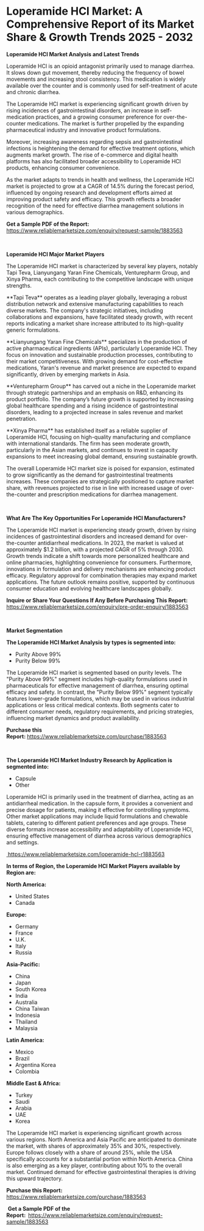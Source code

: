 <p><h1>Loperamide HCl Market: A Comprehensive Report of its Market Share & Growth Trends 2025 - 2032</h1></p><p><strong>Loperamide HCl Market Analysis and Latest Trends</strong></p>
<p><p>Loperamide HCl is an opioid antagonist primarily used to manage diarrhea. It slows down gut movement, thereby reducing the frequency of bowel movements and increasing stool consistency. This medication is widely available over the counter and is commonly used for self-treatment of acute and chronic diarrhea.</p><p>The Loperamide HCl market is experiencing significant growth driven by rising incidences of gastrointestinal disorders, an increase in self-medication practices, and a growing consumer preference for over-the-counter medications. The market is further propelled by the expanding pharmaceutical industry and innovative product formulations. </p><p>Moreover, increasing awareness regarding sepsis and gastrointestinal infections is heightening the demand for effective treatment options, which augments market growth. The rise of e-commerce and digital health platforms has also facilitated broader accessibility to Loperamide HCl products, enhancing consumer convenience. </p><p>As the market adapts to trends in health and wellness, the Loperamide HCl market is projected to grow at a CAGR of 14.5% during the forecast period, influenced by ongoing research and development efforts aimed at improving product safety and efficacy. This growth reflects a broader recognition of the need for effective diarrhea management solutions in various demographics.</p></p>
<p><strong>Get a Sample PDF of the Report:&nbsp;</strong> <a href="https://www.reliablemarketsize.com/enquiry/request-sample/1883563?utm_campaign=3121&utm_medium=2&utm_source=Github&utm_content=ia&utm_term=19042025&utm_id=loperamide-hcl">https://www.reliablemarketsize.com/enquiry/request-sample/1883563</a></p>
<p>&nbsp;</p>
<p><strong>Loperamide HCl Major Market Players</strong></p>
<p><p>The Loperamide HCl market is characterized by several key players, notably Tapi Teva, Lianyungang Yaran Fine Chemicals, Venturepharm Group, and Xinya Pharma, each contributing to the competitive landscape with unique strengths.</p><p>**Tapi Teva** operates as a leading player globally, leveraging a robust distribution network and extensive manufacturing capabilities to reach diverse markets. The company's strategic initiatives, including collaborations and expansions, have facilitated steady growth, with recent reports indicating a market share increase attributed to its high-quality generic formulations.</p><p>**Lianyungang Yaran Fine Chemicals** specializes in the production of active pharmaceutical ingredients (APIs), particularly Loperamide HCl. They focus on innovation and sustainable production processes, contributing to their market competitiveness. With growing demand for cost-effective medications, Yaran's revenue and market presence are expected to expand significantly, driven by emerging markets in Asia.</p><p>**Venturepharm Group** has carved out a niche in the Loperamide market through strategic partnerships and an emphasis on R&D, enhancing its product portfolio. The company’s future growth is supported by increasing global healthcare spending and a rising incidence of gastrointestinal disorders, leading to a projected increase in sales revenue and market penetration.</p><p>**Xinya Pharma** has established itself as a reliable supplier of Loperamide HCl, focusing on high-quality manufacturing and compliance with international standards. The firm has seen moderate growth, particularly in the Asian markets, and continues to invest in capacity expansions to meet increasing global demand, ensuring sustainable growth.</p><p>The overall Loperamide HCl market size is poised for expansion, estimated to grow significantly as the demand for gastrointestinal treatments increases. These companies are strategically positioned to capture market share, with revenues projected to rise in line with increased usage of over-the-counter and prescription medications for diarrhea management.</p></p>
<p>&nbsp;</p>
<p><strong>What Are The Key Opportunities For Loperamide HCl Manufacturers?</strong></p>
<p><p>The Loperamide HCl market is experiencing steady growth, driven by rising incidences of gastrointestinal disorders and increased demand for over-the-counter antidiarrheal medications. In 2023, the market is valued at approximately $1.2 billion, with a projected CAGR of 5% through 2030. Growth trends indicate a shift towards more personalized healthcare and online pharmacies, highlighting convenience for consumers. Furthermore, innovations in formulation and delivery mechanisms are enhancing product efficacy. Regulatory approval for combination therapies may expand market applications. The future outlook remains positive, supported by continuous consumer education and evolving healthcare landscapes globally.</p></p>
<p><strong>Inquire or Share Your Questions If Any Before Purchasing This Report:</strong> <a href="https://www.reliablemarketsize.com/enquiry/pre-order-enquiry/1883563?utm_campaign=3121&utm_medium=2&utm_source=Github&utm_content=ia&utm_term=19042025&utm_id=loperamide-hcl">https://www.reliablemarketsize.com/enquiry/pre-order-enquiry/1883563</a></p>
<p>&nbsp;</p>
<p><strong>Market Segmentation</strong></p>
<p><strong>The Loperamide HCl Market Analysis by types is segmented into:</strong></p>
<p><ul><li>Purity Above 99%</li><li>Purity Below 99%</li></ul></p>
<p><p>The Loperamide HCl market is segmented based on purity levels. The "Purity Above 99%" segment includes high-quality formulations used in pharmaceuticals for effective management of diarrhea, ensuring optimal efficacy and safety. In contrast, the "Purity Below 99%" segment typically features lower-grade formulations, which may be used in various industrial applications or less critical medical contexts. Both segments cater to different consumer needs, regulatory requirements, and pricing strategies, influencing market dynamics and product availability.</p></p>
<p><strong>Purchase this Report:&nbsp;</strong><a href="https://www.reliablemarketsize.com/purchase/1883563?utm_campaign=3121&utm_medium=2&utm_source=Github&utm_content=ia&utm_term=19042025&utm_id=loperamide-hcl">https://www.reliablemarketsize.com/purchase/1883563</a></p>
<p>&nbsp;</p>
<p><strong>The Loperamide HCl Market Industry Research by Application is segmented into:</strong></p>
<p><ul><li>Capsule</li><li>Other</li></ul></p>
<p><p>Loperamide HCl is primarily used in the treatment of diarrhea, acting as an antidiarrheal medication. In the capsule form, it provides a convenient and precise dosage for patients, making it effective for controlling symptoms. Other market applications may include liquid formulations and chewable tablets, catering to different patient preferences and age groups. These diverse formats increase accessibility and adaptability of Loperamide HCl, ensuring effective management of diarrhea across various demographics and settings.</p></p>
<p><a href="https://www.reliablemarketsize.com/loperamide-hcl-r1883563?utm_campaign=3121&utm_medium=2&utm_source=Github&utm_content=ia&utm_term=19042025&utm_id=loperamide-hcl">&nbsp;https://www.reliablemarketsize.com/loperamide-hcl-r1883563</a></p>
<p><strong>In terms of Region, the Loperamide HCl Market Players available by Region are:</strong></p>
<p>
    <p> <strong> North America: </strong>
        <ul>
            <li>United States</li>
            <li>Canada</li>
        </ul>
        </p> 
    <p> <strong> Europe: </strong>
        <ul>
            <li>Germany</li>
            <li>France</li>
            <li>U.K.</li>
            <li>Italy</li>
            <li>Russia</li>
        </ul>
        </p> 
    <p> <strong> Asia-Pacific: </strong>
        <ul>
            <li>China</li>
            <li>Japan</li>
            <li>South Korea</li>
            <li>India</li>
            <li>Australia</li>
            <li>China Taiwan</li>
            <li>Indonesia</li>
            <li>Thailand</li>
            <li>Malaysia</li>
        </ul>
        </p> 
    <p> <strong> Latin America: </strong>
        <ul>
            <li>Mexico</li>
            <li>Brazil</li>
            <li>Argentina Korea</li>
            <li>Colombia</li>
        </ul>
        </p> 
    <p> <strong> Middle East & Africa: </strong>
        <ul>
            <li>Turkey</li>
            <li>Saudi</li>
            <li>Arabia</li>
            <li>UAE</li>
            <li>Korea</li>
        </ul>
    </p>
    </p>
<p><p>The Loperamide HCl market is experiencing significant growth across various regions. North America and Asia Pacific are anticipated to dominate the market, with shares of approximately 35% and 30%, respectively. Europe follows closely with a share of around 25%, while the USA specifically accounts for a substantial portion within North America. China is also emerging as a key player, contributing about 10% to the overall market. Continued demand for effective gastrointestinal therapies is driving this upward trajectory.</p></p>
<p><strong>Purchase this Report: </strong><a href="https://www.reliablemarketsize.com/purchase/1883563?utm_campaign=3121&utm_medium=2&utm_source=Github&utm_content=ia&utm_term=19042025&utm_id=loperamide-hcl">https://www.reliablemarketsize.com/purchase/1883563</a></p>
<p>&nbsp;<strong>Get a Sample PDF of the Report:&nbsp;&nbsp;</strong><a href="https://www.reliablemarketsize.com/enquiry/request-sample/1883563?utm_campaign=3121&utm_medium=2&utm_source=Github&utm_content=ia&utm_term=19042025&utm_id=loperamide-hcl">https://www.reliablemarketsize.com/enquiry/request-sample/1883563</a></p>
<p><strong></strong></p>
<p><p></p><p></p><p></p></p>